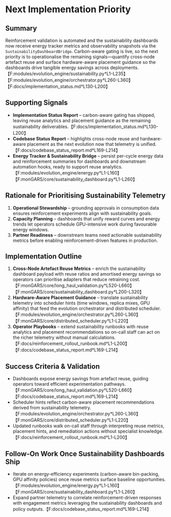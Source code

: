 # Next Implementation Priority

## Summary

Reinforcement validation is automated and the sustainability dashboards now
receive energy tracker metrics and observability snapshots via the
`SustainabilityDashboardBridge`. Carbon-aware gating is live, so the next
priority is to operationalise the remaining signals—quantify cross-node
artefact reuse and surface hardware-aware placement guidance so the dashboards
drive tangible energy savings across deployments.【F:modules/evolution_engine/sustainability.py†L1-L235】【F:modules/evolution_engine/orchestrator.py†L260-L360】【F:docs/implementation_status.md†L130-L200】

## Supporting Signals

- **Implementation Status Report** – carbon-aware gating has shipped, leaving
  reuse analytics and placement guidance as the remaining sustainability
  deliverables.【F:docs/implementation_status.md†L130-L200】
- **Codebase Status Report** – highlights cross-node reuse and hardware-aware
  placement as the next evolution now that telemetry is unified.【F:docs/codebase_status_report.md†L169-L214】
- **Energy Tracker & Sustainability Bridge** – persist per-cycle energy data and
  reinforcement summaries for dashboards and downstream automation hooks, ready
  to support reuse analytics.【F:modules/evolution_engine/energy.py†L1-L160】【F:monGARS/core/sustainability_dashboard.py†L1-L260】

## Rationale for Prioritising Sustainability Telemetry

1. **Operational Stewardship** – grounding approvals in consumption data ensures
   reinforcement experiments align with sustainability goals.
2. **Capacity Planning** – dashboards that unify reward curves and energy trends
   let operators schedule GPU-intensive work during favourable energy windows.
3. **Partner Readiness** – downstream teams need actionable sustainability
   metrics before enabling reinforcement-driven features in production.

## Implementation Outline

1. **Cross-Node Artefact Reuse Metrics** – enrich the sustainability dashboard
   payload with reuse ratios and amortised energy savings so operators can
   prioritise adapters that reduce retraining cost.【F:monGARS/core/long_haul_validation.py†L520-L660】【F:monGARS/core/sustainability_dashboard.py†L200-L320】
2. **Hardware-Aware Placement Guidance** – translate sustainability telemetry
   into scheduler hints (time windows, replica mixes, GPU affinity) that feed the
   evolution orchestrator and distributed scheduler.【F:modules/evolution_engine/orchestrator.py†L260-L360】【F:monGARS/core/distributed_scheduler.py†L1-L220】
3. **Operator Playbooks** – extend sustainability runbooks with reuse analytics
   and placement recommendations so on-call staff can act on the richer
   telemetry without manual calculations.【F:docs/reinforcement_rollout_runbook.md†L1-L200】【F:docs/codebase_status_report.md†L169-L214】

## Success Criteria & Validation

- Dashboards expose energy savings from artefact reuse, guiding operators toward
  efficient experimentation pathways.【F:monGARS/core/long_haul_validation.py†L520-L660】【F:docs/codebase_status_report.md†L169-L214】
- Scheduler hints reflect carbon-aware placement recommendations derived from
  sustainability telemetry.【F:modules/evolution_engine/orchestrator.py†L260-L360】【F:monGARS/core/distributed_scheduler.py†L1-L220】
- Updated runbooks walk on-call staff through interpreting reuse metrics,
  placement hints, and remediation actions without specialist
  knowledge.【F:docs/reinforcement_rollout_runbook.md†L1-L200】

## Follow-On Work Once Sustainability Dashboards Ship

- Iterate on energy-efficiency experiments (carbon-aware bin-packing, GPU
  affinity policies) once reuse metrics surface baseline opportunities.【F:modules/evolution_engine/energy.py†L1-L160】【F:monGARS/core/sustainability_dashboard.py†L1-L260】
- Expand partner telemetry to correlate reinforcement-driven responses with
  engagement metrics leveraging the sustainability dashboards and policy
  outputs.【F:docs/codebase_status_report.md†L169-L214】
